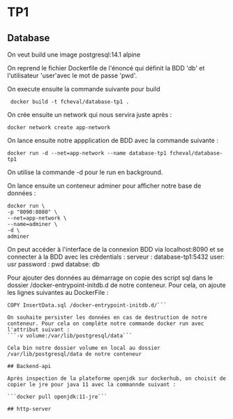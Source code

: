 # TP1

## Database 

On veut build une image postgresql:14.1 alpine

On reprend le fichier Dockerfile de l'énoncé qui définit la BDD 'db' et l'utilisateur 'user'avec le mot de passe 'pwd'.

On execute ensuite la commande suivante pour build

``` docker build -t fcheval/database-tp1 .```

On crée ensuite un network qui nous servira juste après :

```docker network create app-network```

On lance ensuite notre appplication de BDD avec la commande suivante :

```docker run -d --net=app-network --name database-tp1 fcheval/database-tp1```

On utilise la commande -d pour le run en background.

On lance ensuite un conteneur adminer pour afficher notre base de données :

```
docker run \
-p "8090:8080" \
--net=app-network \
--name=adminer \
-d \
adminer
```

On peut accéder à l'interface de la connexion BDD via localhost:8090 et se connecter à la BDD avec les crédentials :
serveur : database-tp1:5432
user: usr
password : pwd
databse: db

Pour ajouter des données au démarrage on copie des script sql dans le dossier /docker-entrypoint-initdb.d de notre conteneur. Pour cela, on ajoute les lignes suivantes au DockerFile :

```COPY CreateSchema.sql /docker-entrypoint-initdb.d/
COPY InsertData.sql /docker-entrypoint-initdb.d/```

On souhaite persister les données en cas de destruction de notre conteneur. Pour cela on complète notre commande docker run avec l'attribut suivant :
```-v volume:/var/lib/postgresql/data```

Cela bin notre dossier volume en local au dossier /var/lib/postgresql/data de notre conteneur

## Backend-api

Après inspection de la plateforme openjdk sur dockerhub, on choisit de copier le jre pour java 11 avec la commannde suivant :

```docker pull openjdk:11-jre```

## http-server